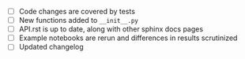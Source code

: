 - [ ] Code changes are covered by tests
- [ ] New functions added to `__init__.py`
- [ ] API.rst is up to date, along with other sphinx docs pages
- [ ] Example notebooks are rerun and differences in results scrutinized
- [ ] Updated changelog